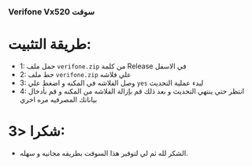 ### Verifone Vx520 سوفت

# طريقة التثبيت:

- 1: حمل ملف `verifone.zip` من كلمة Release في الاسفل
- 2: حط ملف `verifone.zip` علي فلاشه
- 3: وصل الفلاشه في المكنه و اضغط علي `yes` لبدء عملية التحديث
- 4: انتظر حتي ينتهي التحديث و بعد ذلك قم بإزالة الفلاشه من المكنه و قم بأدخال بياناتك المصرفيه مره اخري
</hr>

# شكرا <3:

- الشكر لله ثم لي لتوفير هذا السوفت بطريقه مجانيه و سهله.
